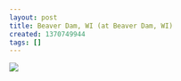 ```yaml
---
layout: post
title: Beaver Dam, WI (at Beaver Dam, WI)
created: 1370749944
tags: []
---
```

![](http://24.media.tumblr.com/565489d95f74bc168956f7d7c1c2976d/tumblr_mo3xfcmiBG1rsr8w3o1_500.jpg)



